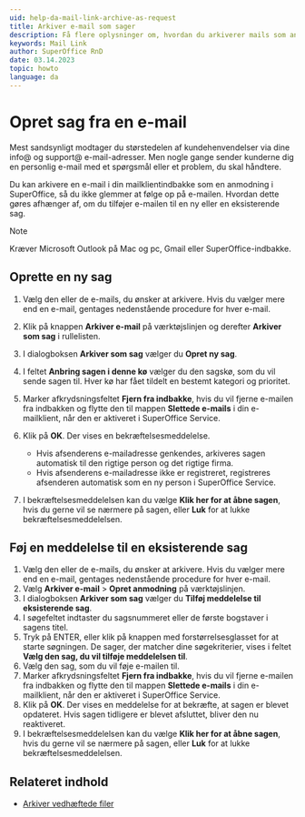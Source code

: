 ```yaml
---
uid: help-da-mail-link-archive-as-request
title: Arkiver e-mail som sager
description: Få flere oplysninger om, hvordan du arkiverer mails som anmodninger i denne vejledning.
keywords: Mail Link
author: SuperOffice RnD
date: 03.14.2023
topic: howto
language: da
---
```


# Opret sag fra en e-mail

Mest sandsynligt modtager du størstedelen af kundehenvendelser via dine info@ og support@ e-mail-adresser. Men nogle gange sender kunderne dig en personlig e-mail med et spørgsmål eller et problem, du skal håndtere.

Du kan arkivere en e-mail i din mailklientindbakke som en anmodning i SuperOffice, så du ikke glemmer at følge op på e-mailen. Hvordan dette gøres afhænger af, om du tilføjer e-mailen til en ny eller en eksisterende sag.

> [!NOTE]
> Kræver Microsoft Outlook på Mac og pc, Gmail eller SuperOffice-indbakke.

## Oprette en ny sag

1. Vælg den eller de e-mails, du ønsker at arkivere. Hvis du vælger mere end en e-mail, gentages nedenstående procedure for hver e-mail.

2. Klik på knappen **Arkiver e-mail** på værktøjslinjen og derefter **Arkiver som sag** i rullelisten.

3. I dialogboksen **Arkiver som sag** vælger du **Opret ny sag**.

4. I feltet **Anbring sagen i denne kø** vælger du den sagskø, som du vil sende sagen til. Hver kø har fået tildelt en bestemt kategori og prioritet.

5. Marker afkrydsningsfeltet **Fjern fra indbakke**, hvis du vil fjerne e-mailen fra indbakken og flytte den til mappen **Slettede e-mails** i din e-mailklient, når den er aktiveret i SuperOffice Service.

6. Klik på **OK**. Der vises en bekræftelsesmeddelelse.

    * Hvis afsenderens e-mailadresse genkendes, arkiveres sagen automatisk til den rigtige person og det rigtige firma.
    * Hvis afsenderens e-mailadresse ikke er registreret, registreres afsenderen automatisk som en ny person i SuperOffice Service.

7. I bekræftelsesmeddelelsen kan du vælge **Klik her for at åbne sagen**, hvis du gerne vil se nærmere på sagen, eller **Luk** for at lukke bekræftelsesmeddelelsen.

## Føj en meddelelse til en eksisterende sag

1. Vælg den eller de e-mails, du ønsker at arkivere. Hvis du vælger mere end en e-mail, gentages nedenstående procedure for hver e-mail.
2. Vælg **Arkiver e-mail** > **Opret anmodning** på værktøjslinjen.
3. I dialogboksen **Arkiver som sag** vælger du **Tilføj meddelelse til eksisterende sag**.
4. I søgefeltet indtaster du sagsnummeret eller de første bogstaver i sagens titel.
5. Tryk på ENTER, eller klik på knappen med forstørrelsesglasset for at starte søgningen. De sager, der matcher dine søgekriterier, vises i feltet **Vælg den sag, du vil tilføje meddelelsen til**.
6. Vælg den sag, som du vil føje e-mailen til.
7. Marker afkrydsningsfeltet **Fjern fra indbakke**, hvis du vil fjerne e-mailen fra indbakken og flytte den til mappen **Slettede e-mails** i din e-mailklient, når den er aktiveret i SuperOffice Service.
8. Klik på **OK**. Der vises en meddelelse for at bekræfte, at sagen er blevet opdateret. Hvis sagen tidligere er blevet afsluttet, bliver den nu reaktiveret.
9. I bekræftelsesmeddelelsen kan du vælge **Klik her for at åbne sagen**, hvis du gerne vil se nærmere på sagen, eller **Luk** for at lukke bekræftelsesmeddelelsen.

## Relateret indhold

* [Arkiver vedhæftede filer][1]

<!-- Referenced links -->
[1]: archive-attachment.md

<!-- Referenced images -->
